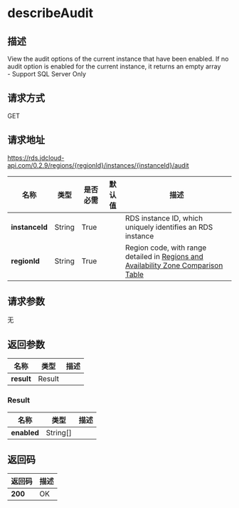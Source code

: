 # describeAudit


## 描述
View the audit options of the current instance that have been enabled. If no audit option is enabled for the current instance, it returns an empty array<br>- Support SQL Server Only

## 请求方式
GET

## 请求地址
https://rds.jdcloud-api.com/0.2.9/regions/{regionId}/instances/{instanceId}/audit

|名称|类型|是否必需|默认值|描述|
|---|---|---|---|---|
|**instanceId**|String|True| |RDS instance ID, which uniquely identifies an RDS instance|
|**regionId**|String|True| |Region code, with range detailed in [Regions and Availability Zone Comparison Table](../Enum-Definitions/Regions-AZ.md)|

## 请求参数
无


## 返回参数
|名称|类型|描述|
|---|---|---|
|**result**|Result| |

### Result
|名称|类型|描述|
|---|---|---|
|**enabled**|String[]| |

## 返回码
|返回码|描述|
|---|---|
|**200**|OK|
